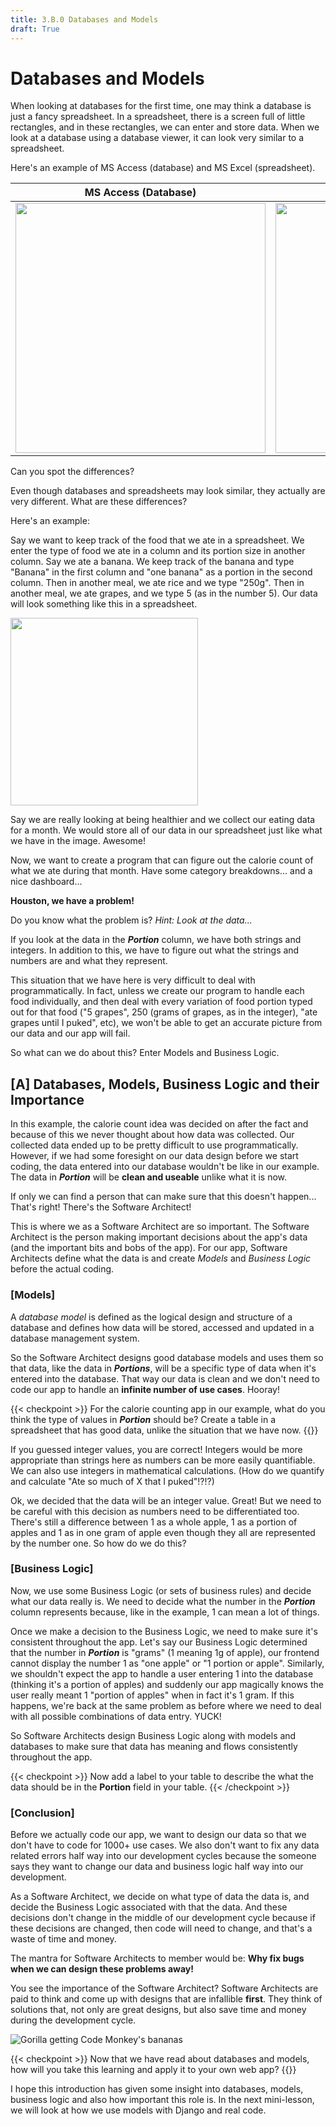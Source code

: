 ```yaml
---
title: 3.B.0 Databases and Models
draft: True
---
```


# Databases and Models

When looking at databases for the first time, one may think a database is just a fancy spreadsheet. In a spreadsheet, there is a screen full of little rectangles, and in these rectangles, we can enter and store data. When we look at a database using a database viewer, it can look very similar to a spreadsheet.

Here's an example of MS Access (database) and MS Excel (spreadsheet).


MS Access (Database) | MS Excel (Spreadsheet)
---------------------|-----------------------
<img src="/images/courses/cs10/unit02/ms_access.jpg" width="400"> | <img src="/images/courses/cs10/unit02/ms_excel.png" width="400">
Can you spot the differences?

Even though databases and spreadsheets may look similar, they actually are very different. What are these differences?

Here's an example:

Say we want to keep track of the food that we ate in a spreadsheet. We enter the type of food we ate in a column and its portion size in another column. Say we ate a banana. We keep track of the banana and type "Banana" in the first column and "one banana" as a portion in the second column. Then in another meal, we ate rice and we type "250g". Then in another meal, we ate grapes, and we type 5 (as in the number 5). Our data will look something like this in a spreadsheet.

<img src="/images/courses/cs10/unit02/food_eaten_data.png" width="300">

Say we are really looking at being healthier and we collect our eating data for a month. We would store all of our data in our spreadsheet just like what we have in the image. Awesome!

Now, we want to create a program that can figure out the calorie count of what we ate during that month. Have some category breakdowns... and a nice dashboard...

**Houston, we have a problem!**

Do you know what the problem is? *Hint: Look at the data...*

If you look at the data in the ***Portion*** column, we have both strings and integers. In addition to this, we have to figure out what the strings and numbers are and what they represent.

This situation that we have here is very difficult to deal with programmatically. In fact, unless we create our program to handle each food individually, and then deal with every variation of food portion typed out for that food ("5 grapes", 250 (grams of grapes, as in the integer), "ate grapes until I puked", etc), we won't be able to get an accurate picture from our data and our app will fail.

So what can we do about this? Enter Models and Business Logic.

## [A] Databases, Models, Business Logic and their Importance

In this example, the calorie count idea was decided on after the fact and because of this we never thought about how data was collected. Our collected data ended up to be pretty difficult to use programmatically. However, if we had some foresight on our data design before we start coding, the data entered into our database wouldn't be like in our example. The data in ***Portion*** will be **clean and useable** unlike what it is now.

If only we can find a person that can make sure that this doesn't happen... That's right! There's the Software Architect!

This is where we as a Software Architect are so important. The Software Architect is the person making important decisions about the app's data (and the important bits and bobs of the app). For our app, Software Architects define what the data is and create *Models* and *Business Logic* before the actual coding.

### [Models]

A *database model* is defined as the logical design and structure of a database and defines how data will be stored, accessed and updated in a database management system.

So the Software Architect designs good database models and uses them so that data, like the data in ***Portions***, will be a specific type of data when it's entered into the database. That way our data is clean and we don't need to code our app to handle an **infinite number of use cases**. Hooray!

{{< checkpoint >}}
For the calorie counting app in our example, what do you think the type of values in ***Portion*** should be? Create a table in a spreadsheet that has good data, unlike the situation that we have now.
{{</checkpoint >}}

If you guessed integer values, you are correct! Integers would be more appropriate than strings here as numbers can be more easily quantifiable. We can also use integers in mathematical calculations. (How do we quantify and calculate "Ate so much of X that I puked"!?!?)

Ok, we decided that the data will be an integer value. Great! But we need to be careful with this decision as numbers need to be differentiated too. There's still a difference between 1 as a whole apple, 1 as a portion of apples and 1 as in one gram of apple even though they all are represented by the number one. So how do we do this?

### [Business Logic]

Now, we use some Business Logic (or sets of business rules) and decide what our data really is. We need to decide what the number in the ***Portion*** column represents because, like in the example, 1 can mean a lot of things.

Once we make a decision to the Business Logic, we need to make sure it's consistent throughout the app. Let's say our Business Logic determined that the number in ***Portion*** is "grams" (1 meaning 1g of apple), our frontend cannot display the number 1 as "one apple" or "1 portion or apple". Similarly, we shouldn't expect the app to handle a user entering 1 into the database (thinking it's a portion of apples) and suddenly our app magically knows the user really meant 1 "portion of apples" when in fact it's 1 gram. If this happens, we're back at the same problem as before where we need to deal with all possible combinations of data entry. YUCK!

So Software Architects design Business Logic along with models and databases to make sure that data has meaning and flows consistently throughout the app.

{{< checkpoint >}}
Now add a label to your table to describe the what the data should be in the **Portion** field in your table.
{{< /checkpoint >}}

### [Conclusion]

Before we actually code our app, we want to design our data so that we don't have to code for 1000+ use cases. We also don't want to fix any data related errors half way into our development cycles because the someone says they want to change our data and business logic half way into our development.

As a Software Architect, we decide on what type of data the data is, and decide the Business Logic associated with that the data. And these decisions don't change in the middle of our development cycle because if these decisions are changed, then code will need to change, and that's a waste of time and money.

The mantra for Software Architects to member would be: **Why fix bugs when we can design these problems away!**

You see the importance of the Software Architect? Software Architects are paid to think and come up with designs that are infallible **first**. They think of solutions that, not only are great designs, but also save time and money during the development cycle.

![Gorilla getting Code Monkey's bananas](/images/courses/cs10/unit02/Codemonkey.png)

{{< checkpoint >}}
Now that we have read about databases and models, how will you take this learning and apply it to your own web app?
{{</checkpoint >}}

I hope this introduction has given some insight into databases, models, business logic and also how important this role is. In the next mini-lesson, we will look at how we use models with Django and real code.
